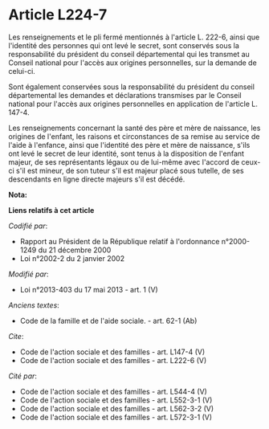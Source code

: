 # Article L224-7

Les renseignements et le pli fermé mentionnés à l'article L. 222-6, ainsi que l'identité des personnes qui ont levé le
secret, sont conservés sous la responsabilité du président du conseil départemental qui les transmet au Conseil national pour
l'accès aux origines personnelles, sur la demande de celui-ci. 

Sont également conservées sous la responsabilité du président du conseil départemental les demandes et déclarations
transmises par le Conseil national pour l'accès aux origines personnelles en application de l'article L. 147-4. 

Les renseignements concernant la santé des père et mère de naissance, les origines de l'enfant, les raisons et circonstances
de sa remise au service de l'aide à l'enfance, ainsi que l'identité des père et mère de naissance, s'ils ont levé le secret
de leur identité, sont tenus à la disposition de l'enfant majeur, de ses représentants légaux ou de lui-même avec l'accord de
ceux-ci s'il est mineur, de son tuteur s'il est majeur placé sous tutelle, de ses descendants en ligne directe majeurs s'il
est décédé.

**Nota:**



**Liens relatifs à cet article**

_Codifié par_:

  - Rapport au Président de la République relatif à l'ordonnance n°2000-1249 du 21 décembre 2000
  - Loi n°2002-2 du 2 janvier 2002

_Modifié par_:

  - Loi n°2013-403 du 17 mai 2013 - art. 1 (V)

_Anciens textes_:

  - Code de la famille et de l'aide sociale. - art. 62-1 (Ab)

_Cite_:

  - Code de l'action sociale et des familles - art. L147-4 (V)
  - Code de l'action sociale et des familles - art. L222-6 (V)

_Cité par_:

  - Code de l'action sociale et des familles - art. L544-4 (V)
  - Code de l'action sociale et des familles - art. L552-3-1 (V)
  - Code de l'action sociale et des familles - art. L562-3-2 (V)
  - Code de l'action sociale et des familles - art. L572-3-1 (V)
